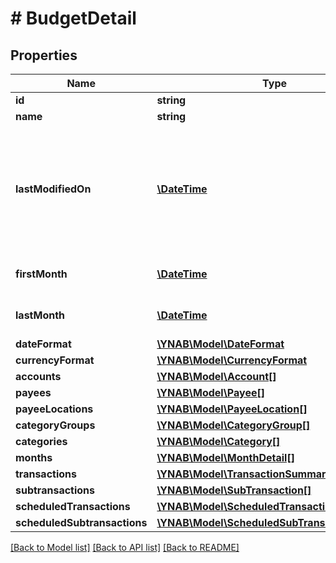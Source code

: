 # # BudgetDetail

## Properties

Name | Type | Description | Notes
------------ | ------------- | ------------- | -------------
**id** | **string** |  | 
**name** | **string** |  | 
**lastModifiedOn** | [**\DateTime**](\DateTime.md) | The last time any changes were made to the budget from either a web or mobile client | [optional] 
**firstMonth** | [**\DateTime**](\DateTime.md) | The earliest budget month | [optional] 
**lastMonth** | [**\DateTime**](\DateTime.md) | The latest budget month | [optional] 
**dateFormat** | [**\YNAB\Model\DateFormat**](DateFormat.md) |  | [optional] 
**currencyFormat** | [**\YNAB\Model\CurrencyFormat**](CurrencyFormat.md) |  | [optional] 
**accounts** | [**\YNAB\Model\Account[]**](Account.md) |  | [optional] 
**payees** | [**\YNAB\Model\Payee[]**](Payee.md) |  | [optional] 
**payeeLocations** | [**\YNAB\Model\PayeeLocation[]**](PayeeLocation.md) |  | [optional] 
**categoryGroups** | [**\YNAB\Model\CategoryGroup[]**](CategoryGroup.md) |  | [optional] 
**categories** | [**\YNAB\Model\Category[]**](Category.md) |  | [optional] 
**months** | [**\YNAB\Model\MonthDetail[]**](MonthDetail.md) |  | [optional] 
**transactions** | [**\YNAB\Model\TransactionSummary[]**](TransactionSummary.md) |  | [optional] 
**subtransactions** | [**\YNAB\Model\SubTransaction[]**](SubTransaction.md) |  | [optional] 
**scheduledTransactions** | [**\YNAB\Model\ScheduledTransactionSummary[]**](ScheduledTransactionSummary.md) |  | [optional] 
**scheduledSubtransactions** | [**\YNAB\Model\ScheduledSubTransaction[]**](ScheduledSubTransaction.md) |  | [optional] 

[[Back to Model list]](../../README.md#documentation-for-models) [[Back to API list]](../../README.md#documentation-for-api-endpoints) [[Back to README]](../../README.md)


